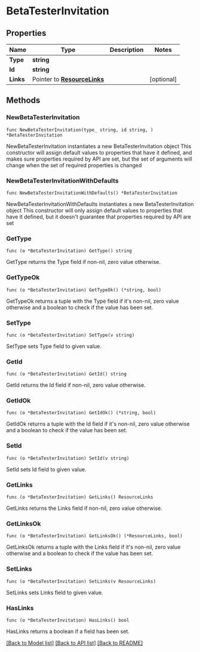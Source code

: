 # BetaTesterInvitation

## Properties

Name | Type | Description | Notes
------------ | ------------- | ------------- | -------------
**Type** | **string** |  | 
**Id** | **string** |  | 
**Links** | Pointer to [**ResourceLinks**](ResourceLinks.md) |  | [optional] 

## Methods

### NewBetaTesterInvitation

`func NewBetaTesterInvitation(type_ string, id string, ) *BetaTesterInvitation`

NewBetaTesterInvitation instantiates a new BetaTesterInvitation object
This constructor will assign default values to properties that have it defined,
and makes sure properties required by API are set, but the set of arguments
will change when the set of required properties is changed

### NewBetaTesterInvitationWithDefaults

`func NewBetaTesterInvitationWithDefaults() *BetaTesterInvitation`

NewBetaTesterInvitationWithDefaults instantiates a new BetaTesterInvitation object
This constructor will only assign default values to properties that have it defined,
but it doesn't guarantee that properties required by API are set

### GetType

`func (o *BetaTesterInvitation) GetType() string`

GetType returns the Type field if non-nil, zero value otherwise.

### GetTypeOk

`func (o *BetaTesterInvitation) GetTypeOk() (*string, bool)`

GetTypeOk returns a tuple with the Type field if it's non-nil, zero value otherwise
and a boolean to check if the value has been set.

### SetType

`func (o *BetaTesterInvitation) SetType(v string)`

SetType sets Type field to given value.


### GetId

`func (o *BetaTesterInvitation) GetId() string`

GetId returns the Id field if non-nil, zero value otherwise.

### GetIdOk

`func (o *BetaTesterInvitation) GetIdOk() (*string, bool)`

GetIdOk returns a tuple with the Id field if it's non-nil, zero value otherwise
and a boolean to check if the value has been set.

### SetId

`func (o *BetaTesterInvitation) SetId(v string)`

SetId sets Id field to given value.


### GetLinks

`func (o *BetaTesterInvitation) GetLinks() ResourceLinks`

GetLinks returns the Links field if non-nil, zero value otherwise.

### GetLinksOk

`func (o *BetaTesterInvitation) GetLinksOk() (*ResourceLinks, bool)`

GetLinksOk returns a tuple with the Links field if it's non-nil, zero value otherwise
and a boolean to check if the value has been set.

### SetLinks

`func (o *BetaTesterInvitation) SetLinks(v ResourceLinks)`

SetLinks sets Links field to given value.

### HasLinks

`func (o *BetaTesterInvitation) HasLinks() bool`

HasLinks returns a boolean if a field has been set.


[[Back to Model list]](../README.md#documentation-for-models) [[Back to API list]](../README.md#documentation-for-api-endpoints) [[Back to README]](../README.md)


